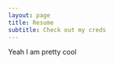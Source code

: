 ```yaml
---
layout: page
title: Resume
subtitle: Check out my creds
---
```


Yeah I am pretty cool
<div id="pdf" style="height: 800px;"></div>
<script src="assets/js/pdfobject.min.js"></script>
<script>
PDFObject.embed("https://desh2608.github.io/resume_portfolio.pdf", "#pdf");
</script>


